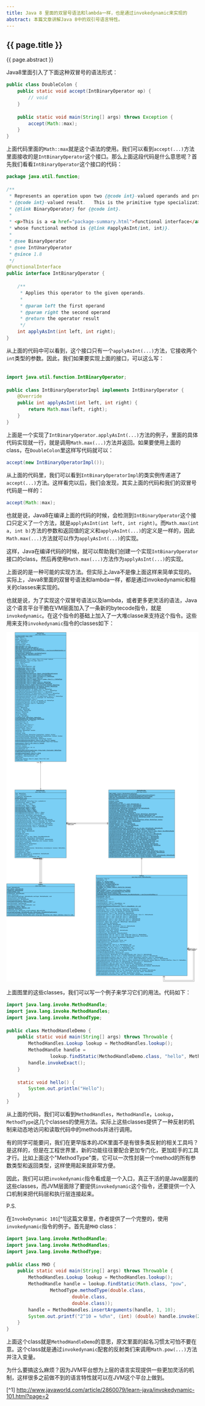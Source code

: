 ```yaml
---
title: Java 8 里面的双冒号语法和lambda一样，也是通过invokedynamic来实现的
abstract: 本篇文章讲解Java 8中的双引号语言特性。
---
```


## {{ page.title }}

{{ page.abstract }}

Java8里面引入了下面这种双冒号的语法形式：

```java
public class DoubleColon {
    public static void accept(IntBinaryOperator op) {
        // void
    }

    public static void main(String[] args) throws Exception {
        accept(Math::max);
    }
}
```

上面代码里面的`Math::max`就是这个语法的使用。我们可以看到`accept(...)`方法里面接收的是`IntBinaryOperator`这个接口。那么上面这段代码是什么意思呢？首先我们看看`IntBinaryOperator`这个接口的代码：

```java
package java.util.function;

/**
 * Represents an operation upon two {@code int}-valued operands and producing an
 * {@code int}-valued result.   This is the primitive type specialization of
 * {@link BinaryOperator} for {@code int}.
 *
 * <p>This is a <a href="package-summary.html">functional interface</a>
 * whose functional method is {@link #applyAsInt(int, int)}.
 *
 * @see BinaryOperator
 * @see IntUnaryOperator
 * @since 1.8
 */
@FunctionalInterface
public interface IntBinaryOperator {

    /**
     * Applies this operator to the given operands.
     *
     * @param left the first operand
     * @param right the second operand
     * @return the operator result
     */
    int applyAsInt(int left, int right);
}
```


从上面的代码中可以看到，这个接口只有一个`applyAsInt(...)`方法，它接收两个`int`类型的参数。因此，我们如果要实现上面的接口，可以这么写：

```java

import java.util.function.IntBinaryOperator;

public class IntBinaryOperatorImpl implements IntBinaryOperator {
    @Override
    public int applyAsInt(int left, int right) {
        return Math.max(left, right);
    }
}
```

上面是一个实现了`IntBinaryOperator.applyAsInt(...)`方法的例子，里面的具体代码实现就一行，就是调用`Math.max(...)`方法并返回。如果要使用上面的class，在`DoubleColon`里这样写代码就可以：

```java
accept(new IntBinaryOperatorImpl());
```

从上面的代码里，我们可以看到`IntBinaryOperatorImpl`的类实例传递进了`accept(...)`方法。这样看完以后，我们会发现，其实上面的代码和我们的双冒号代码是一样的：

```java
accept(Math::max);
```

也就是说，Java8在编译上面的代码的时候，会检测到`IntBinaryOperator`这个接口只定义了一个方法，就是`applyAsInt(int left, int right)`。而`Math.max(int a, int b)`方法的参数和返回值的定义和`applyAsInt(...)`的定义是一样的，因此`Math.max(...)`方法就可以作为`applyAsInt(...)`的实现。

这样，Java在编译代码的时候，就可以帮助我们创建一个实现`IntBinaryOperator`接口的class，然后再使用`Math.max(...)`方法作为`applyAsInt(...)`的实现。

上面说的是一种可能的实现方法。但实际上Java不是像上面这样来简单实现的。实际上，Java8里面的双冒号语法和lambda一样，都是通过invokedynamic和相关的classes来实现的。

也就是说，为了实现这个双冒号语法以及lambda，或者更多更灵活的语法，Java这个语言平台干脆在VM层面加入了一条新的bytecode指令，就是`invokedynamic`。在这个指令的基础上加入了一大堆classe来支持这个指令。这些用来支持`invokedynamic`指令的classes如下：

![/assets/jvm/relationship.png](/assets/jvm/relationship.png)

上面图里的这些classes，我们可以写一个例子来学习它们的用法。代码如下：

```java
import java.lang.invoke.MethodHandle;
import java.lang.invoke.MethodHandles;
import java.lang.invoke.MethodType;

public class MethodHandleDemo {
    public static void main(String[] args) throws Throwable {
        MethodHandles.Lookup lookup = MethodHandles.lookup();
        MethodHandle handle =
                lookup.findStatic(MethodHandleDemo.class, "hello", MethodType.methodType(void.class));
        handle.invokeExact();
    }

    static void hello() {
        System.out.println("Hello");
    }
}
```

从上面的代码，我们可以看到`MethodHandles`，`MethodHandle`，`Lookup`，`MethodType`这几个classes的使用方法。实际上这些classes提供了一种反射的机制来动态地访问和读取代码中的methods并进行调用。

有的同学可能要问，我们在更早版本的JDK里面不是有很多类反射的相关工具吗？是这样的，但是在工程世界里，新的功能往往要配合更加专门化，更加趁手的工具才行。比如上面这个"MethodType"类，它可以一次性封装一个method的所有参数类型和返回类型，这样使用起来就非常方便。

因此，我们可以把`invokedynamic`指令看成是一个入口，真正干活的是Java层面的这些classes，而JVM层面除了要提供`invokedynamic`这个指令，还要提供一个入口机制来把代码层和执行层连接起来。

P.S.

在`InvokeDynamic 101`[^1]这篇文章里，作者提供了一个完整的，使用`invokedynamic`指令的例子。首先是`MHD` class：

```java
import java.lang.invoke.MethodHandle;
import java.lang.invoke.MethodHandles;
import java.lang.invoke.MethodType;

public class MHD {
    public static void main(String[] args) throws Throwable {
        MethodHandles.Lookup lookup = MethodHandles.lookup();
        MethodHandle handle = lookup.findStatic(Math.class, "pow",
                MethodType.methodType(double.class,
                        double.class,
                        double.class));
        handle = MethodHandles.insertArguments(handle, 1, 10);
        System.out.printf("2^10 = %d%n", (int) (double) handle.invoke(2.0));
    }
}
```

上面这个class就是`MethodHandleDemo`的意思，原文里面的起名习惯太可怕不要在意。这个class就是通过`invokedynamic`配套的反射类们来调用`Math.pow(...)`方法并注入变量。

为什么要搞这么麻烦？因为JVM平台想为上层的语言实现提供一些更加灵活的机制，这样很多之前做不到的语言特性就可以在JVM这个平台上做到。

[^1] http://www.javaworld.com/article/2860079/learn-java/invokedynamic-101.html?page=2
